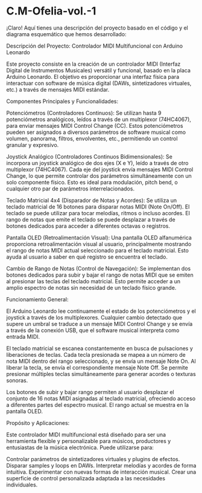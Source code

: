# C.M-Ofelia-vol.-1

¡Claro! Aquí tienes una descripción del proyecto basado en el código y el diagrama esquemático que hemos desarrollado:

Descripción del Proyecto: Controlador MIDI Multifuncional con Arduino Leonardo

Este proyecto consiste en la creación de un controlador MIDI (Interfaz Digital de Instrumentos Musicales) versátil y funcional, basado en la placa Arduino Leonardo. El objetivo es proporcionar una interfaz física para interactuar con software de música digital (DAWs, sintetizadores virtuales, etc.) a través de mensajes MIDI estándar.

Componentes Principales y Funcionalidades:

Potenciómetros (Controladores Continuos): Se utilizan hasta 9 potenciómetros analógicos, leídos a través de un multiplexor (74HC4067), para enviar mensajes MIDI Control Change (CC). Estos potenciómetros pueden ser asignados a diversos parámetros de software musical como volumen, panorama, filtros, envolventes, etc., permitiendo un control granular y expresivo.

Joystick Analógico (Controladores Continuos Bidimensionales): Se incorpora un joystick analógico de dos ejes (X e Y), leído a través de otro multiplexor (74HC4067). Cada eje del joystick envía mensajes MIDI Control Change, lo que permite controlar dos parámetros simultáneamente con un solo componente físico. Esto es ideal para modulación, pitch bend, o cualquier otro par de parámetros interrelacionados.

Teclado Matricial 4x4 (Disparador de Notas y Acordes): Se utiliza un teclado matricial de 16 botones para disparar notas MIDI (Note On/Off). El teclado se puede utilizar para tocar melodías, ritmos o incluso acordes. El rango de notas que emite el teclado se puede desplazar a través de botones dedicados para acceder a diferentes octavas o registros.

Pantalla OLED (Retroalimentación Visual): Una pantalla OLED alfanumérica proporciona retroalimentación visual al usuario, principalmente mostrando el rango de notas MIDI actual seleccionado para el teclado matricial. Esto ayuda al usuario a saber en qué registro se encuentra el teclado.

Cambio de Rango de Notas (Control de Navegación): Se implementan dos botones dedicados para subir y bajar el rango de notas MIDI que se emiten al presionar las teclas del teclado matricial. Esto permite acceder a un amplio espectro de notas sin necesidad de un teclado físico grande.

Funcionamiento General:

El Arduino Leonardo lee continuamente el estado de los potenciómetros y el joystick a través de los multiplexores. Cualquier cambio detectado que supere un umbral se traduce a un mensaje MIDI Control Change y se envía a través de la conexión USB, que el software musical interpreta como entrada MIDI.

El teclado matricial se escanea constantemente en busca de pulsaciones y liberaciones de teclas. Cada tecla presionada se mapea a un número de nota MIDI dentro del rango seleccionado, y se envía un mensaje Note On. Al liberar la tecla, se envía el correspondiente mensaje Note Off. Se permite presionar múltiples teclas simultáneamente para generar acordes o texturas sonoras.

Los botones de subir y bajar rango permiten al usuario desplazar el conjunto de 16 notas MIDI asignadas al teclado matricial, ofreciendo acceso a diferentes partes del espectro musical. El rango actual se muestra en la pantalla OLED.

Propósito y Aplicaciones:

Este controlador MIDI multifuncional está diseñado para ser una herramienta flexible y personalizable para músicos, productores y entusiastas de la música electrónica. Puede utilizarse para:

Controlar parámetros de sintetizadores virtuales y plugins de efectos.
Disparar samples y loops en DAWs.
Interpretar melodías y acordes de forma intuitiva.
Experimentar con nuevas formas de interacción musical.
Crear una superficie de control personalizada adaptada a las necesidades individuales.
